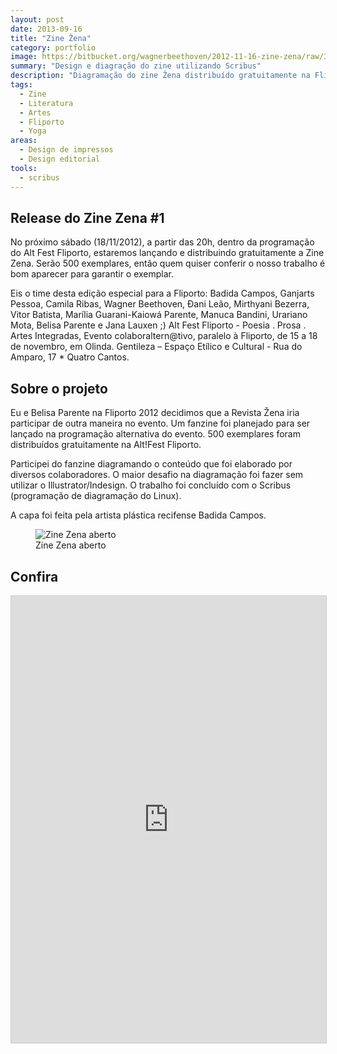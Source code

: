 ```yaml
---
layout: post
date: 2013-09-16
title: "Zine Žena"
category: portfolio
image: https://bitbucket.org/wagnerbeethoven/2012-11-16-zine-zena/raw/39eb135665aeb0d55fef5f8e8bd7d51274cdc81e/zine-zena-banner.jpg
summary: "Design e diagração do zine utilizando Scribus"
description: "Diagramação do zine Žena distribuído gratuitamente na Fliporto"
tags:
  - Zine
  - Literatura
  - Artes
  - Fliporto
  - Yoga
areas:
  - Design de impressos
  - Design editorial
tools:
  - scribus
---
```


## Release do Zine Zena #1

No próximo sábado (18/11/2012), a partir das 20h, dentro da programação do Alt Fest Fliporto, estaremos lançando e distribuindo gratuitamente a Zine Zena. Serão 500 exemplares, então quem quiser conferir o nosso trabalho é bom aparecer para garantir o exemplar.

Eis o time desta edição especial para a Fliporto: Badida Campos, Ganjarts Pessoa, Camila Ribas, Wagner Beethoven, Ðani Leão, Mirthyani Bezerra, Vitor Batista, Marília Guarani-Kaiowá Parente, Manuca Bandini, Urariano Mota, Belisa Parente e Jana Lauxen ;) Alt Fest Fliporto - Poesia . Prosa . Artes Integradas, Evento colaboraltern@tivo, paralelo à Fliporto, de 15 a 18 de novembro, em Olinda. Gentileza – Espaço Etílico e Cultural - Rua do Amparo, 17 \* Quatro Cantos.

## Sobre o projeto

Eu e Belisa Parente na Fliporto 2012 decidimos que a Revista Žena iria participar de outra maneira no evento. Um fanzine foi planejado para ser lançado na programação alternativa do evento. 500 exemplares foram distribuídos gratuitamente na Alt!Fest Fliporto.</p>

Participei do fanzine diagramando o conteúdo que foi elaborado por diversos colaboradores. O maior desafio na diagramação foi fazer sem utilizar o Illustrator/Indesign. O trabalho foi concluído com o Scribus (programação de diagramação do Linux).

A capa foi feita pela artista plástica recifense Badida Campos.

<figure class="my-5"><img src="https://bitbucket.org/wagnerbeethoven/2012-11-16-zine-zena/raw/da5dc29482ae2e9836d39483c5e78af4184e9a68/zine-zena-mockup.png" alt="Zine Zena aberto"><figcaption>Zine Zena aberto</figcaption></figure>

## Confira

<div class="iframe-container">
<iframe src="https://www.slideshare.net/slideshow/embed_code/key/DLdNI8KGzZpZHQ" width="670" height="715" frameborder="0" marginwidth="0" marginheight="0" scrolling="no" style="border:1px solid #CCC; border-width:1px; margin-bottom:5px; max-width: 100%;" allowfullscreen> </iframe></div>

